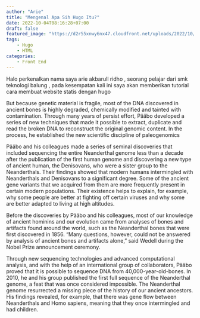 ```yaml
---
author: "Arie"
title: "Mengenal Apa Sih Hugo Itu?"
date: 2022-10-04T08:16:28+07:00
draft: false
featured_image: "https://d2r55xnwy6nx47.cloudfront.net/uploads/2022/10/Nobel_Medicine_Paabo_2880x1620_Lede2-scaled.webp"
tags: 
    - Hugo
    - HTML
categories: 
    - Front End
---
```


Halo perkenalkan nama saya arie akbarull ridho , seorang pelajar dari smk teknologi balung , pada kesempatan kali ini saya akan memberikan tutorial cara membuat website statis dengan hugo

But because genetic material is fragile, most of the DNA discovered in ancient bones is highly degraded, chemically modified and tainted with contamination. Through many years of persist effort, Pääbo developed a series of new techniques that made it possible to extract, duplicate and read the broken DNA to reconstruct the original genomic content. In the process, he established the new scientific discipline of paleogenomics

Pääbo and his colleagues made a series of seminal discoveries that included sequencing the entire Neanderthal genome less than a decade after the publication of the first human genome and discovering a new type of ancient human, the Denisovans, who were a sister group to the Neanderthals. Their findings showed that modern humans intermingled with Neanderthals and Denisovans to a significant degree. Some of the ancient gene variants that we acquired from them are more frequently present in certain modern populations. Their existence helps to explain, for example, why some people are better at fighting off certain viruses and why some are better adapted to living at high altitudes.

Before the discoveries by Pääbo and his colleagues, most of our knowledge of ancient hominins and our evolution came from analyses of bones and artifacts found around the world, such as the Neanderthal bones that were first discovered in 1856. “Many questions, however, could not be answered by analysis of ancient bones and artifacts alone,” said Wedell during the Nobel Prize announcement ceremony. 

Through new sequencing technologies and advanced computational analysis, and with the help of an international group of collaborators, Pääbo proved that it is possible to sequence DNA from 40,000-year-old-bones. In 2010, he and his group published the first full sequence of the Neanderthal genome, a feat that was once considered impossible. The Neanderthal genome resurrected a missing piece of the history of our ancient ancestors. His findings revealed, for example, that there was gene flow between Neanderthals and Homo sapiens, meaning that they once intermingled and had children. 
